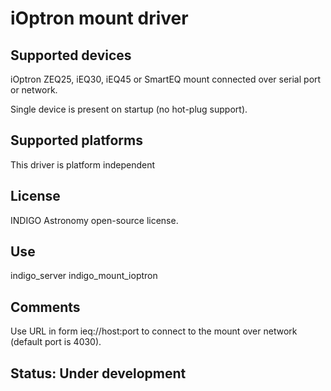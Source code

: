 # iOptron mount driver

## Supported devices

iOptron ZEQ25, iEQ30, iEQ45 or SmartEQ mount connected over serial port or network.

Single device is present on startup (no hot-plug support).

## Supported platforms

This driver is platform independent

## License

INDIGO Astronomy open-source license.

## Use

indigo_server indigo_mount_ioptron

## Comments

Use URL in form ieq://host:port to connect to the mount over network (default port is 4030).

## Status: Under development
